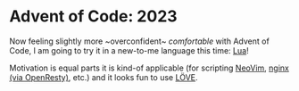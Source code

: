 # Advent of Code: 2023

Now feeling slightly more ~overconfident~ _comfortable_ with Advent of Code, I am going to try it in a new-to-me language this time: [Lua]!

Motivation is equal parts it is kind-of applicable (for scripting [NeoVim], [nginx (via OpenResty)], etc.) and it looks fun to use [LÖVE].

[Lua]: https://www.lua.org/
[NeoVim]: https://neovim.io/doc/user/lua.html
[nginx (via OpenResty)]: https://github.com/openresty/lua-nginx-module#readme
[LÖVE]: https://www.love2d.org/

